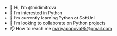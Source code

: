 - 👋 Hi, I’m @midimitrova
- 👀 I’m interested in Python
- 🌱 I’m currently learning Python at SoftUni
- 💞️ I’m looking to collaborate on Python projects
- 📫 How to reach me mariyapopova95@gmail.com
